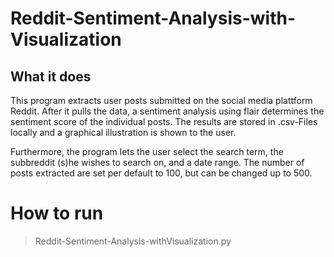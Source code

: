 # Reddit-Sentiment-Analysis-with-Visualization

## What it does

This program extracts user posts submitted on the social media plattform Reddit. After it pulls the data, a sentiment analysis using flair 
determines the sentiment score of the individual posts. The results are stored in .csv-Files locally and a graphical illustration is shown to the user. 

Furthermore, the program lets the user select the search term, the subbreddit (s)he wishes to search on, and a date range. 
The number of posts extracted are set per default to 100, but can be changed up to 500. 

# How to run

> Reddit-Sentiment-Analysis-withVisualization.py

